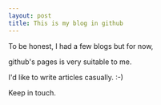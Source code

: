 ```yaml
---
layout: post
title: This is my blog in github
---
```


To be honest, I had a few blogs but for now,

github's pages is very suitable to me. 

I'd like to write articles casually. :-)

Keep in touch.

